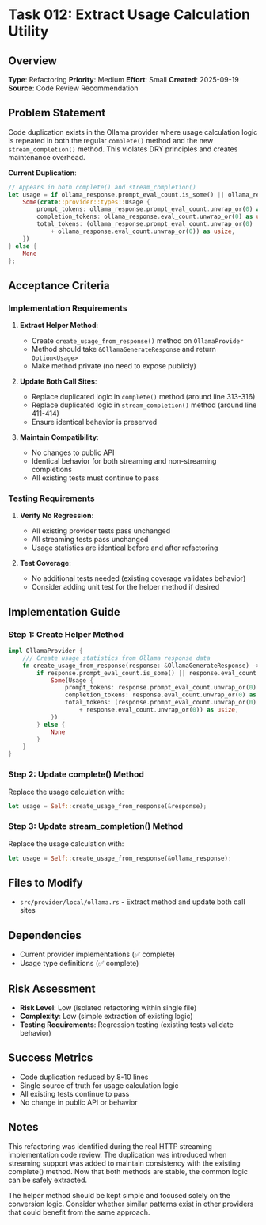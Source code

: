 # Task 012: Extract Usage Calculation Utility

## Overview
**Type**: Refactoring
**Priority**: Medium
**Effort**: Small
**Created**: 2025-09-19
**Source**: Code Review Recommendation

## Problem Statement
Code duplication exists in the Ollama provider where usage calculation logic is repeated in both the regular `complete()` method and the new `stream_completion()` method. This violates DRY principles and creates maintenance overhead.

**Current Duplication**:
```rust
// Appears in both complete() and stream_completion()
let usage = if ollama_response.prompt_eval_count.is_some() || ollama_response.eval_count.is_some() {
    Some(crate::provider::types::Usage {
        prompt_tokens: ollama_response.prompt_eval_count.unwrap_or(0) as usize,
        completion_tokens: ollama_response.eval_count.unwrap_or(0) as usize,
        total_tokens: (ollama_response.prompt_eval_count.unwrap_or(0)
            + ollama_response.eval_count.unwrap_or(0)) as usize,
    })
} else {
    None
};
```

## Acceptance Criteria

### Implementation Requirements
1. **Extract Helper Method**:
   - Create `create_usage_from_response()` method on `OllamaProvider`
   - Method should take `&OllamaGenerateResponse` and return `Option<Usage>`
   - Make method private (no need to expose publicly)

2. **Update Both Call Sites**:
   - Replace duplicated logic in `complete()` method (around line 313-316)
   - Replace duplicated logic in `stream_completion()` method (around line 411-414)
   - Ensure identical behavior is preserved

3. **Maintain Compatibility**:
   - No changes to public API
   - Identical behavior for both streaming and non-streaming completions
   - All existing tests must continue to pass

### Testing Requirements
1. **Verify No Regression**:
   - All existing provider tests pass unchanged
   - All streaming tests pass unchanged
   - Usage statistics are identical before and after refactoring

2. **Test Coverage**:
   - No additional tests needed (existing coverage validates behavior)
   - Consider adding unit test for the helper method if desired

## Implementation Guide

### Step 1: Create Helper Method
```rust
impl OllamaProvider {
    /// Create usage statistics from Ollama response data
    fn create_usage_from_response(response: &OllamaGenerateResponse) -> Option<Usage> {
        if response.prompt_eval_count.is_some() || response.eval_count.is_some() {
            Some(Usage {
                prompt_tokens: response.prompt_eval_count.unwrap_or(0) as usize,
                completion_tokens: response.eval_count.unwrap_or(0) as usize,
                total_tokens: (response.prompt_eval_count.unwrap_or(0)
                    + response.eval_count.unwrap_or(0)) as usize,
            })
        } else {
            None
        }
    }
}
```

### Step 2: Update complete() Method
Replace the usage calculation with:
```rust
let usage = Self::create_usage_from_response(&response);
```

### Step 3: Update stream_completion() Method
Replace the usage calculation with:
```rust
let usage = Self::create_usage_from_response(&ollama_response);
```

## Files to Modify
- `src/provider/local/ollama.rs` - Extract method and update both call sites

## Dependencies
- Current provider implementations (✅ complete)
- Usage type definitions (✅ complete)

## Risk Assessment
- **Risk Level**: Low (isolated refactoring within single file)
- **Complexity**: Low (simple extraction of existing logic)
- **Testing Requirements**: Regression testing (existing tests validate behavior)

## Success Metrics
- Code duplication reduced by 8-10 lines
- Single source of truth for usage calculation logic
- All existing tests continue to pass
- No change in public API or behavior

## Notes
This refactoring was identified during the real HTTP streaming implementation code review. The duplication was introduced when streaming support was added to maintain consistency with the existing complete() method. Now that both methods are stable, the common logic can be safely extracted.

The helper method should be kept simple and focused solely on the conversion logic. Consider whether similar patterns exist in other providers that could benefit from the same approach.